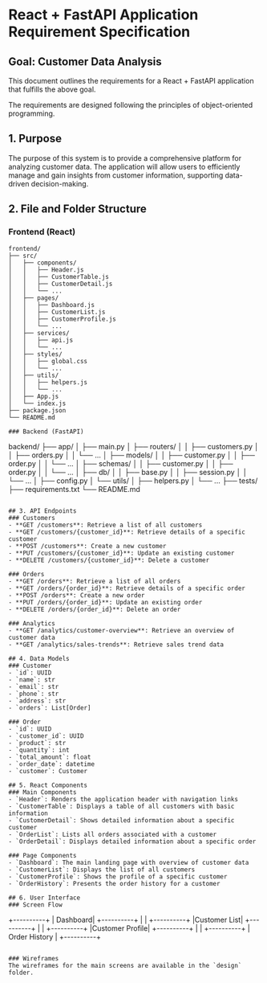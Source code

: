 # React + FastAPI Application Requirement Specification

## Goal: Customer Data Analysis
This document outlines the requirements for a React + FastAPI application that fulfills the above goal.

The requirements are designed following the principles of object-oriented programming.

## 1. Purpose
The purpose of this system is to provide a comprehensive platform for analyzing customer data. The application will allow users to efficiently manage and gain insights from customer information, supporting data-driven decision-making.

## 2. File and Folder Structure
### Frontend (React)
```
frontend/
├── src/
│   ├── components/
│   │   ├── Header.js
│   │   ├── CustomerTable.js
│   │   ├── CustomerDetail.js
│   │   └── ...
│   ├── pages/
│   │   ├── Dashboard.js
│   │   ├── CustomerList.js
│   │   ├── CustomerProfile.js
│   │   └── ...
│   ├── services/
│   │   ├── api.js
│   │   └── ...
│   ├── styles/
│   │   ├── global.css
│   │   └── ...
│   ├── utils/
│   │   ├── helpers.js
│   │   └── ...
│   ├── App.js
│   └── index.js
├── package.json
└── README.md

### Backend (FastAPI)
```
backend/
├── app/
│   ├── main.py
│   ├── routers/
│   │   ├── customers.py
│   │   ├── orders.py
│   │   └── ...
│   ├── models/
│   │   ├── customer.py
│   │   ├── order.py
│   │   └── ...
│   ├── schemas/
│   │   ├── customer.py
│   │   ├── order.py
│   │   └── ...
│   ├── db/
│   │   ├── base.py
│   │   ├── session.py
│   │   └── ...
│   ├── config.py
│   └── utils/
│       ├── helpers.py
│       └── ...
├── tests/
├── requirements.txt
└── README.md
```

## 3. API Endpoints
### Customers
- **GET /customers**: Retrieve a list of all customers
- **GET /customers/{customer_id}**: Retrieve details of a specific customer
- **POST /customers**: Create a new customer
- **PUT /customers/{customer_id}**: Update an existing customer
- **DELETE /customers/{customer_id}**: Delete a customer

### Orders
- **GET /orders**: Retrieve a list of all orders
- **GET /orders/{order_id}**: Retrieve details of a specific order
- **POST /orders**: Create a new order
- **PUT /orders/{order_id}**: Update an existing order
- **DELETE /orders/{order_id}**: Delete an order

### Analytics
- **GET /analytics/customer-overview**: Retrieve an overview of customer data
- **GET /analytics/sales-trends**: Retrieve sales trend data

## 4. Data Models
### Customer
- `id`: UUID
- `name`: str
- `email`: str
- `phone`: str
- `address`: str
- `orders`: List[Order]

### Order
- `id`: UUID
- `customer_id`: UUID
- `product`: str
- `quantity`: int
- `total_amount`: float
- `order_date`: datetime
- `customer`: Customer

## 5. React Components
### Main Components
- `Header`: Renders the application header with navigation links
- `CustomerTable`: Displays a table of all customers with basic information
- `CustomerDetail`: Shows detailed information about a specific customer
- `OrderList`: Lists all orders associated with a customer
- `OrderDetail`: Displays detailed information about a specific order

### Page Components
- `Dashboard`: The main landing page with overview of customer data
- `CustomerList`: Displays the list of all customers
- `CustomerProfile`: Shows the profile of a specific customer
- `OrderHistory`: Presents the order history for a customer

## 6. User Interface
### Screen Flow
```
+----------+
|  Dashboard|
+----------+
     |
     |
+----------+
|Customer List|
+----------+
     |
     |
+----------+
|Customer Profile|
+----------+
     |
     |
+----------+
|  Order History |
+----------+
```

### Wireframes
The wireframes for the main screens are available in the `design` folder.